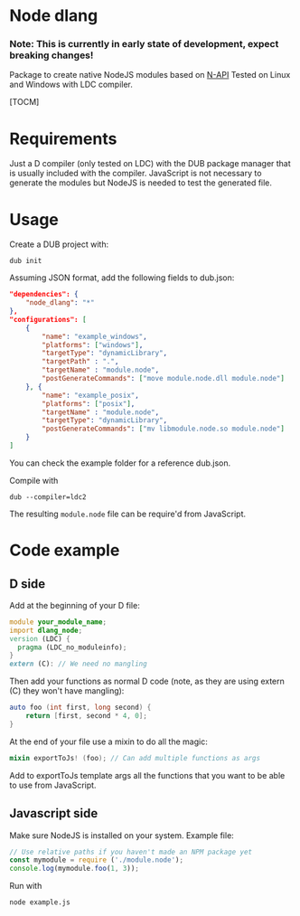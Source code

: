 # Node dlang
### **Note: This is currently in early state of development, expect breaking changes!**
Package to create native NodeJS modules based on [N-API](https://nodejs.org/api/n-api.html "N-API")
Tested on Linux and Windows with LDC compiler.

[TOCM]

# Requirements
Just a D compiler (only tested on LDC) with the DUB package manager that is usually included with the compiler.
JavaScript is not necessary to generate the modules but NodeJS is needed to test the generated file.
# Usage
Create a DUB project with:
```shell
dub init
```
Assuming JSON format, add the following fields to dub.json:
```json
"dependencies": {
	"node_dlang": "*"
},
"configurations": [
	{
		"name": "example_windows",
		"platforms": ["windows"],
		"targetType": "dynamicLibrary",
		"targetPath" : ".",
		"targetName" : "module.node",
		"postGenerateCommands": ["move module.node.dll module.node"]
	}, {
		"name": "example_posix",
		"platforms": ["posix"],
		"targetName" : "module.node",
		"targetType": "dynamicLibrary",
		"postGenerateCommands": ["mv libmodule.node.so module.node"]
	}
]
```

You can check the example folder for a reference dub.json.

Compile with
```shell
dub --compiler=ldc2
```
The resulting `module.node` file can be require'd from JavaScript.

# Code example
## D side
Add at the beginning of your D file:
```d
module your_module_name;
import dlang_node;
version (LDC) {
  pragma (LDC_no_moduleinfo);
}
extern (C): // We need no mangling
```
Then add your functions as normal D code (note, as they are using extern (C) they won't have mangling):
```d
auto foo (int first, long second) {
	return [first, second * 4, 0];
}
```
At the end of your file use a mixin to do all the magic:
```d
mixin exportToJs! (foo); // Can add multiple functions as args
```
Add to exportToJs template args all the functions that you want to be able to use from JavaScript.
## Javascript side
Make sure NodeJS is installed on your system.
Example file:
```javascript
// Use relative paths if you haven't made an NPM package yet
const mymodule = require ('./module.node');
console.log(mymodule.foo(1, 3));
```
Run with
```shell
node example.js
```
